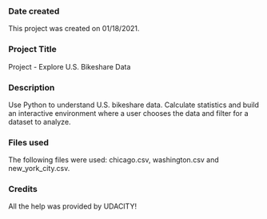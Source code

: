 ### Date created
This project was created on 01/18/2021.

### Project Title
Project - Explore U.S. Bikeshare Data

### Description
Use Python to understand U.S. bikeshare data. Calculate statistics and build an interactive environment where a user chooses the data and filter for a dataset to analyze.

### Files used
The following files were used: chicago.csv, washington.csv and new_york_city.csv.

### Credits
All the help was provided by UDACITY!

